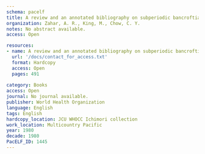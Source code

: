 ```yaml
---
schema: pacelf
title: A review and an annotated bibliography on subperiodic bancroftian filariasis with special reference to its vectors in Polynesia, South Pacific
organization: Zahar, A. R., King, M., Chow, C. Y.
notes: No abstract available.
access: Open

resources:
- name: A review and an annotated bibliography on subperiodic bancroftian filariasis with special reference to its vectors in Polynesia, South Pacific
  url: '/docs/contact_for_access.txt'
  format: Hardcopy
  access: Open
  pages: 491
 
category: Books
access: Open
journal: No journal available.
publisher: World Health Organization
language: English 
tags: English 
hardcopy_location: JCU WHOCC Ichimori collection
work_location: Multicountry Pacific
year: 1980
decade: 1980
PacELF_ID: 1445
---
```

